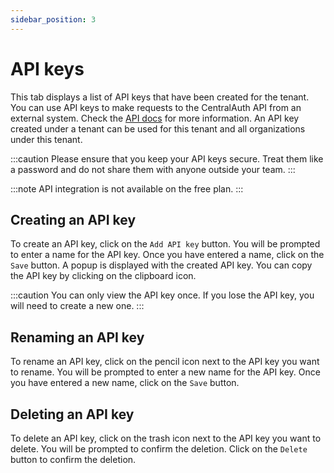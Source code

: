 ```yaml
---
sidebar_position: 3
---
```


# API keys

This tab displays a list of API keys that have been created for the tenant. You can use API keys to make requests to the CentralAuth API from an external system. Check the [API docs](https://centralauth.com/api_doc) for more information. An API key created under a tenant can be used for this tenant and all organizations under this tenant.

:::caution
Please ensure that you keep your API keys secure. Treat them like a password and do not share them with anyone outside your team.
:::

:::note
API integration is not available on the free plan.
:::

## Creating an API key

To create an API key, click on the `Add API key` button. You will be prompted to enter a name for the API key. Once you have entered a name, click on the `Save` button. A popup is displayed with the created API key. You can copy the API key by clicking on the clipboard icon.

:::caution
You can only view the API key once. If you lose the API key, you will need to create a new one.
:::

## Renaming an API key

To rename an API key, click on the pencil icon next to the API key you want to rename. You will be prompted to enter a new name for the API key. Once you have entered a new name, click on the `Save` button.

## Deleting an API key

To delete an API key, click on the trash icon next to the API key you want to delete. You will be prompted to confirm the deletion. Click on the `Delete` button to confirm the deletion.